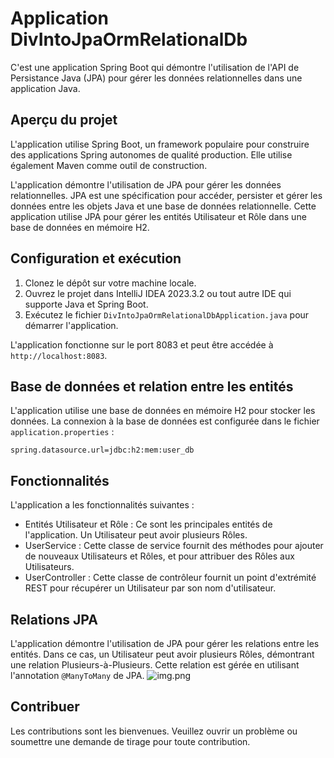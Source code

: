 # Application DivIntoJpaOrmRelationalDb

C'est une application Spring Boot qui démontre l'utilisation de l'API de Persistance Java (JPA) pour gérer les données relationnelles dans une application Java.

## Aperçu du projet

L'application utilise Spring Boot, un framework populaire pour construire des applications Spring autonomes de qualité production. Elle utilise également Maven comme outil de construction.

L'application démontre l'utilisation de JPA pour gérer les données relationnelles. JPA est une spécification pour accéder, persister et gérer les données entre les objets Java et une base de données relationnelle. Cette application utilise JPA pour gérer les entités Utilisateur et Rôle dans une base de données en mémoire H2.


## Configuration et exécution

1. Clonez le dépôt sur votre machine locale.
2. Ouvrez le projet dans IntelliJ IDEA 2023.3.2 ou tout autre IDE qui supporte Java et Spring Boot.
3. Exécutez le fichier `DivIntoJpaOrmRelationalDbApplication.java` pour démarrer l'application.

L'application fonctionne sur le port 8083 et peut être accédée à `http://localhost:8083`.


## Base de données et relation entre les entités

L'application utilise une base de données en mémoire H2 pour stocker les données. La connexion à la base de données est configurée dans le fichier `application.properties` :

```properties
spring.datasource.url=jdbc:h2:mem:user_db
````

## Fonctionnalités

L'application a les fonctionnalités suivantes :

- Entités Utilisateur et Rôle : Ce sont les principales entités de l'application. Un Utilisateur peut avoir plusieurs Rôles.
- UserService : Cette classe de service fournit des méthodes pour ajouter de nouveaux Utilisateurs et Rôles, et pour attribuer des Rôles aux Utilisateurs.
- UserController : Cette classe de contrôleur fournit un point d'extrémité REST pour récupérer un Utilisateur par son nom d'utilisateur.

## Relations JPA

L'application démontre l'utilisation de JPA pour gérer les relations entre les entités. Dans ce cas, un Utilisateur peut avoir plusieurs Rôles, démontrant une relation Plusieurs-à-Plusieurs. Cette relation est gérée en utilisant l'annotation `@ManyToMany` de JPA.
![img.png](img.png)
## Contribuer

Les contributions sont les bienvenues. Veuillez ouvrir un problème ou soumettre une demande de tirage pour toute contribution.

